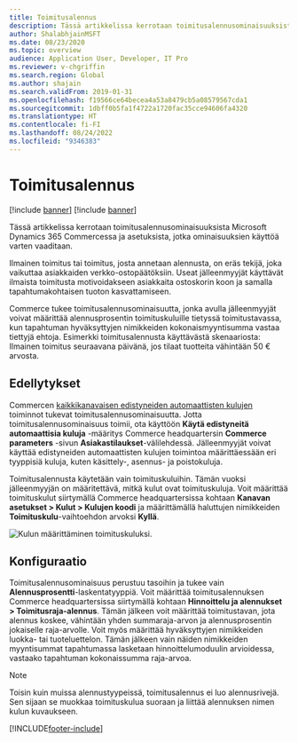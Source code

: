 ```yaml
---
title: Toimitusalennus
description: Tässä artikkelissa kerrotaan toimitusalennusominaisuuksista Microsoft Dynamics 365 Commercessa ja asetuksista, jotka ominaisuuksien käyttöä varten vaaditaan.
author: ShalabhjainMSFT
ms.date: 08/23/2020
ms.topic: overview
audience: Application User, Developer, IT Pro
ms.reviewer: v-chgriffin
ms.search.region: Global
ms.author: shajain
ms.search.validFrom: 2019-01-31
ms.openlocfilehash: f19566ce64becea4a53a8479cb5a08579567cda1
ms.sourcegitcommit: 1dbff0b5fa1f4722a1720fac35cce94606fa4320
ms.translationtype: HT
ms.contentlocale: fi-FI
ms.lasthandoff: 08/24/2022
ms.locfileid: "9346383"
---
```

# <a name="shipping-discount"></a>Toimitusalennus

[!include [banner](includes/banner.md)]
[!include [banner](includes/preview-banner.md)]

Tässä artikkelissa kerrotaan toimitusalennusominaisuuksista Microsoft Dynamics 365 Commercessa ja asetuksista, jotka ominaisuuksien käyttöä varten vaaditaan.

Ilmainen toimitus tai toimitus, josta annetaan alennusta, on eräs tekijä, joka vaikuttaa asiakkaiden verkko-ostopäätöksiin. Useat jälleenmyyjät käyttävät ilmaista toimitusta motivoidakseen asiakkaita ostoskorin koon ja samalla tapahtumakohtaisen tuoton kasvattamiseen.

Commerce tukee toimitusalennusominaisuutta, jonka avulla jälleenmyyjät voivat määrittää alennusprosentin toimituskuluille tietyssä toimitustavassa, kun tapahtuman hyväksyttyjen nimikkeiden kokonaismyyntisumma vastaa tiettyjä ehtoja. Esimerkki toimitusalennusta käyttävästä skenaariosta: Ilmainen toimitus seuraavana päivänä, jos tilaat tuotteita vähintään 50 € arvosta.

## <a name="prerequisites"></a>Edellytykset

Commercen [kaikkikanavaisen edistyneiden automaattisten kulujen](/dynamics365/unified-operations/retail/omni-auto-charges) toiminnot tukevat toimitusalennusominaisuutta. Jotta toimitusalennusominaisuus toimii, ota käyttöön **Käytä edistyneitä automaattisia kuluja** -määritys Commerce headquartersin **Commerce parameters** -sivun **Asiakastilaukset**-välilehdessä. Jälleenmyyjät voivat käyttää edistyneiden automaattisten kulujen toimintoa määrittäessään eri tyyppisiä kuluja, kuten käsittely-, asennus- ja poistokuluja.

Toimitusalennusta käytetään vain toimituskuluihin. Tämän vuoksi jälleenmyyjän on määritettävä, mitkä kulut ovat toimituskuluja. Voit määrittää toimituskulut siirtymällä Commerce headquartersissa kohtaan **Kanavan asetukset \> Kulut \> Kulujen koodi** ja määrittämällä haluttujen nimikkeiden **Toimituskulu**-vaihtoehdon arvoksi **Kyllä**.

![Kulun määrittäminen toimituskuluksi.](./media/Specify_shipping_charge.png)

## <a name="configuration"></a>Konfiguraatio

Toimitusalennusominaisuus perustuu tasoihin ja tukee vain **Alennusprosentti**-laskentatyyppiä. Voit määrittää toimitusalennuksen Commerce headquartersissa siirtymällä kohtaan **Hinnoittelu ja alennukset \> Toimitusraja-alennus**. Tämän jälkeen voit määrittää toimitustavan, jota alennus koskee, vähintään yhden summaraja-arvon ja alennusprosentin jokaiselle raja-arvolle. Voit myös määrittää hyväksyttyjen nimikkeiden luokka- tai tuoteluettelon. Tämän jälkeen vain näiden nimikkeiden myyntisummat tapahtumassa lasketaan hinnoittelumoduulin arvioidessa, vastaako tapahtuman kokonaissumma raja-arvoa.

> [!NOTE]
> Toisin kuin muissa alennustyypeissä, toimitusalennus ei luo alennusrivejä. Sen sijaan se muokkaa toimituskulua suoraan ja liittää alennuksen nimen kulun kuvaukseen.

[!INCLUDE[footer-include](../includes/footer-banner.md)]
